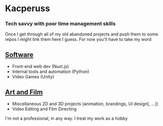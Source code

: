 # Kacperuss
### Tech savvy with poor time management skills

Once I get through all of my old abandoned projects and push them to some repos I might link them here I guess. For now you'll have to take my word

## [Software]
- Front-end web dev (Nuxt.js)
- Internal tools and automation (Python)
- Video Games (Unity)

## [Art and Film]
- Miscellaneous 2D and 3D projects (animation, brandings, UI design[, ...])
- Video Editing and Film Directing


I'm not a professional, in any way. I treat my work as a hobby


[//]: # (These are reference links used in the body of this note and get stripped out when the markdown processor does its job. There is no need to format nicely because it shouldn't be seen. Thanks SO - http://stackoverflow.com/questions/4823468/store-comments-in-markdown-syntax)

   [Software]: <https://kacperuss.pl/tag/software/>
   [Art and Film]: <https://kacperuss.pl/tag/art/>

